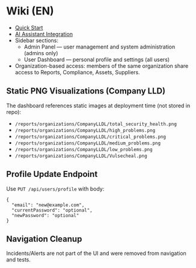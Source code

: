 # Wiki (EN)

- [Quick Start](./quick-start.md)
- [AI Assistant Integration](./ai-assistant-integration.md)
- Sidebar sections:
  - Admin Panel — user management and system administration (admins only)
  - User Dashboard — personal profile and settings (all users)
- Organization-based access: members of the same organization share access to Reports, Compliance, Assets, Suppliers.

## Static PNG Visualizations (Company LLD)

The dashboard references static images at deployment time (not stored in repo):

- `/reports/organizations/CompanyLLDL/total_security_health.png`
- `/reports/organizations/CompanyLLDL/high_problems.png`
- `/reports/organizations/CompanyLLDL/critical_problems.png`
- `/reports/organizations/CompanyLLDL/medium_problems.png`
- `/reports/organizations/CompanyLLDL/low_problems.png`
- `/reports/organizations/CompanyLLDL/Vulsecheal.png`

## Profile Update Endpoint

Use `PUT /api/users/profile` with body:

```
{
  "email": "new@example.com",
  "currentPassword": "optional",
  "newPassword": "optional"
}
```

## Navigation Cleanup

Incidents/Alerts are not part of the UI and were removed from navigation and tests.